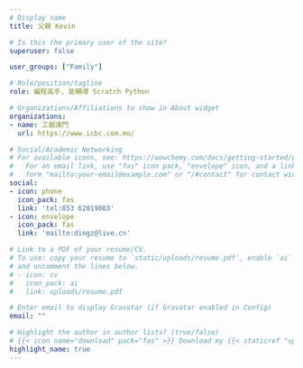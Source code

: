 ```yaml
---
# Display name
title: 父親 Kevin

# Is this the primary user of the site?
superuser: false

user_groups: ["Family"]

# Role/position/tagline
role: 編程高手, 能輔導 Scratch Python

# Organizations/Affiliations to show in About widget
organizations:
- name: 工銀澳門
  url: https://www.icbc.com.mo/

# Social/Academic Networking
# For available icons, see: https://wowchemy.com/docs/getting-started/page-builder/#icons
#   For an email link, use "fas" icon pack, "envelope" icon, and a link in the
#   form "mailto:your-email@example.com" or "/#contact" for contact widget.
social:
- icon: phone
  icon_pack: fas
  link: 'tel:853 62019063'
- icon: envelope
  icon_pack: fas
  link: 'mailto:dingz@live.cn'

# Link to a PDF of your resume/CV.
# To use: copy your resume to `static/uploads/resume.pdf`, enable `ai` icons in `params.toml`, 
# and uncomment the lines below.
# - icon: cv
#   icon_pack: ai
#   link: uploads/resume.pdf

# Enter email to display Gravatar (if Gravatar enabled in Config)
email: ""

# Highlight the author in author lists? (true/false)
# {{< icon name="download" pack="fas" >}} Download my {{< staticref "uploads/demo_resume.pdf" "newtab" >}}resumé{{< /staticref >}}.
highlight_name: true
---
```

